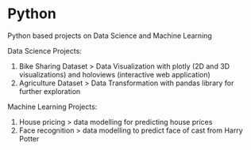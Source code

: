 # Python
Python based projects on Data Science and Machine Learning

Data Science Projects:
1. Bike Sharing Dataset > Data Visualization with plotly (2D and 3D visualizations) and holoviews (interactive web application)
2. Agriculture Dataset > Data Transformation with pandas library for further exploration

Machine Learning Projects:
1. House pricing > data modelling for predicting house prices
2. Face recognition > data modelling to predict face of cast from Harry Potter
